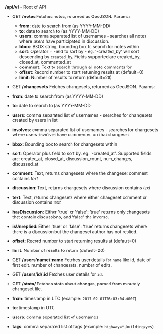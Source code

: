 **/api/v1** - Root of API

 - GET **/notes** Fetches notes, returned as GeoJSON. Params:
   - **from**: date to search from (as YYYY-MM-DD)
   - **to**: date to search to (as YYYY-MM-DD)
   - **users**: comma separated list of usernames - searches all notes where _users_ have participated in discussion.
   - **bbox**: BBOX string, bounding box to search for notes within
   - **sort**: Operator + Field to sort by - eg. '-created_by' will sort descending by `created_by`. Fields supported are created_by, closed_at, commented_at
   - **comment**: Text to search through all note comments for
   - **offset**: Record number to start returning results at (default=0)
   - **limit**: Number of results to return (default=20)

 - GET **/changesets** Fetches changesets, returned as GeoJSON. Params:
  - **from**: date to search from (as YYYY-MM-DD)
  - **to**: date to search to (as YYYY-MM-DD)
  - **users**: comma separated list of usernames - searches for changesets created by users in list
  - **involves**: comma separated list of usernames - searches for changesets where users `involved` have commented on that changeset
  - **bbox**: Bounding box to search for changesets within
  - **sort**: Operator plus field to sort by. eg. '-created_at'. Supported fields are: created_at, closed_at, discussion_count, num_changes, discussed_at
  - **comment**: Text, returns changesets where the changeset comment contains _text_
  - **discussion**: Text, returns changesets where discussion contains _text_
  - **text**: Text, returns changesets where either changeset comment or discussion contains _text_
  - **hasDiscussion**: Either 'true' or 'false': 'true' returns only changesets that contain discussions, and 'false' the inverse.
  - **isUnreplied**: Either 'true' or 'false': 'true' returns changesets where there is a discussion but the changeset author has not replied.
  - **offset**: Record number to start returning results at (default=0)
  - **limit**: Number of results to return (default=20)

- GET **/users/name/:name** Fetches user details for `name` like id, date of first edit, number of changesets, number of edits.

- GET **/users/id/:id** Fetches user details for `id`.

- GET **/stats/** Fetches stats about changes, parsed from minutely changeset file.
 - **from**: timestamp in UTC (example: `2017-02-01T05:03:04.000Z`)
 - **to**: timestamp in UTC
 - **users**: comma separated list of usernames
 - **tags**: comma separated list of tags (example: `highway=*,building=yes`)